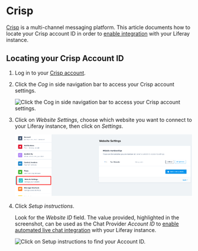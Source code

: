 # Crisp

[Crisp](https://crisp.chat/) is a multi-channel messaging platform. This article documents how to locate your Crisp account ID in order to [enable integration](../enabling-automated-live-chat-systems.md) with your Liferay instance.

## Locating your Crisp Account ID

1. Log in to your [Crisp account](https://app.crisp.chat/initiate/login/).

1. Click the *Cog* in side navigation bar to access your Crisp account settings.

    ![Click the Cog in side navigation bar to access your Crisp account settings.](./crisp/images/01.png)

1. Click on *Website Settings*, choose which website you want to connect to your Liferay instance, then click on *Settings*.

    ![Click on Website Settings to choose which website you want to connect to your Liferay instance.](./crisp/images/02.png)

1. Click *Setup instructions*.

   Look for the *Website ID* field. The value provided, highlighted in the screenshot, can be used as the Chat Provider *Account ID* to [enable automated live chat integration](../enabling-automated-live-chat-systems.md) with your Liferay instance.


    ![Click on Setup instructions to find your Account ID.](./crisp/images/03.png)